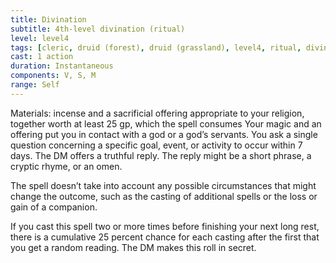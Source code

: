 ```yaml
---
title: Divination
subtitle: 4th-level divination (ritual)
level: level4
tags: [cleric, druid (forest), druid (grassland), level4, ritual, divination]
cast: 1 action
duration: Instantaneous
components: V, S, M
range: Self
---
```

Materials: incense and a sacrificial offering appropriate to your religion, together worth at least 25 gp, which the spell consumes
Your magic and an offering put you in contact with a god or a god’s servants. You ask a single question concerning a specific goal, event, or activity to occur within 7 days. The DM offers a truthful reply. The reply might be a short phrase, a cryptic rhyme, or an omen.

The spell doesn’t take into account any possible circumstances that might change the outcome, such as the casting of additional spells or the loss or gain of a companion.

If you cast this spell two or more times before finishing your next long rest, there is a cumulative 25 percent chance for each casting after the first that you get a random reading. The DM makes this roll in secret.